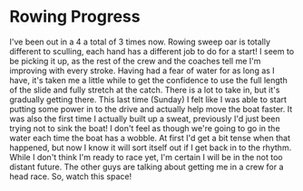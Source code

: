 # Rowing Progress

I've been out in a 4 a total of 3 times now. Rowing sweep oar is totally  different to sculling, each hand has a different job to do for a start! I seem to be picking it up, as the rest of the crew and the coaches tell me I'm improving with every stroke. Having had a fear of water for as long as I have, it's taken me a little while to get the confidence to use the full length of the slide and fully stretch at the catch. There is a lot to take in, but it's gradually getting there. This last time (Sunday) I felt like I was able to start putting some power in to the drive and actually help move the boat faster. It was also the first time I actually built up a sweat, previously I'd just been trying not to sink the boat! I don't feel as though we're going to go in the water each time the boat has a wobble. At first I'd get a bit tense when that happened, but now I know it will sort itself out if I get back in to the rhythm. While I don't think I'm ready to race yet, I'm certain I will be in the not too distant future. The other guys are talking about getting me in a crew for a head race. So, watch this space!